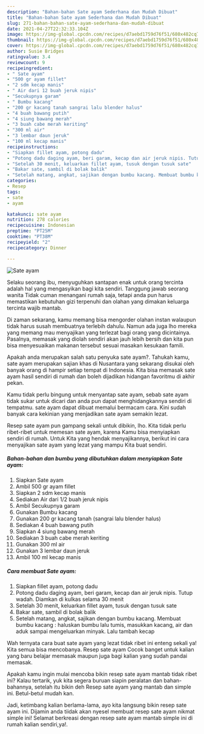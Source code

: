 ```yaml
---
description: "Bahan-bahan Sate ayam Sederhana dan Mudah Dibuat"
title: "Bahan-bahan Sate ayam Sederhana dan Mudah Dibuat"
slug: 271-bahan-bahan-sate-ayam-sederhana-dan-mudah-dibuat
date: 2021-04-27T22:32:33.104Z
image: https://img-global.cpcdn.com/recipes/d7aebd1759d76f51/680x482cq70/sate-ayam-foto-resep-utama.jpg
thumbnail: https://img-global.cpcdn.com/recipes/d7aebd1759d76f51/680x482cq70/sate-ayam-foto-resep-utama.jpg
cover: https://img-global.cpcdn.com/recipes/d7aebd1759d76f51/680x482cq70/sate-ayam-foto-resep-utama.jpg
author: Susie Bridges
ratingvalue: 3.4
reviewcount: 9
recipeingredient:
- " Sate ayam"
- "500 gr ayam fillet"
- "2 sdm kecap manis"
- " Air dari 12 buah jeruk nipis"
- "Secukupnya garam"
- " Bumbu kacang"
- "200 gr kacang tanah sangrai lalu blender halus"
- "4 buah bawang putih"
- "4 siung bawang merah"
- "3 buah cabe merah keriting"
- "300 ml air"
- "3 lembar daun jeruk"
- "100 ml kecap manis"
recipeinstructions:
- "Siapkan fillet ayam, potong dadu"
- "Potong dadu daging ayam, beri garam, kecap dan air jeruk nipis. Tutup wadah. Diamkan di kulkas selama 30 menit"
- "Setelah 30 menit, keluarkan fillet ayam, tusuk dengan tusuk sate"
- "Bakar sate, sambil di bolak balik"
- "Setelah matang, angkat, sajikan dengan bumbu kacang. Membuat bumbu kacang : haluskan bumbu lalu tumis, masukkan kacang, air dan aduk sampai mengeluarkan minyak. Lalu tambah kecap"
categories:
- Resep
tags:
- sate
- ayam

katakunci: sate ayam 
nutrition: 278 calories
recipecuisine: Indonesian
preptime: "PT25M"
cooktime: "PT38M"
recipeyield: "2"
recipecategory: Dinner

---
```



![Sate ayam](https://img-global.cpcdn.com/recipes/d7aebd1759d76f51/680x482cq70/sate-ayam-foto-resep-utama.jpg)

Selaku seorang ibu, menyuguhkan santapan enak untuk orang tercinta adalah hal yang mengasyikan bagi kita sendiri. Tanggung jawab seorang  wanita Tidak cuman menangani rumah saja, tetapi anda pun harus memastikan kebutuhan gizi terpenuhi dan olahan yang dimakan keluarga tercinta wajib mantab.

Di zaman  sekarang, kamu memang bisa mengorder olahan instan walaupun tidak harus susah membuatnya terlebih dahulu. Namun ada juga lho mereka yang memang mau menyajikan yang terlezat bagi orang yang dicintainya. Pasalnya, memasak yang diolah sendiri akan jauh lebih bersih dan kita pun bisa menyesuaikan makanan tersebut sesuai masakan kesukaan famili. 



Apakah anda merupakan salah satu penyuka sate ayam?. Tahukah kamu, sate ayam merupakan sajian khas di Nusantara yang sekarang disukai oleh banyak orang di hampir setiap tempat di Indonesia. Kita bisa memasak sate ayam hasil sendiri di rumah dan boleh dijadikan hidangan favoritmu di akhir pekan.

Kamu tidak perlu bingung untuk menyantap sate ayam, sebab sate ayam tidak sukar untuk dicari dan anda pun dapat menghidangkannya sendiri di tempatmu. sate ayam dapat dibuat memalui bermacam cara. Kini sudah banyak cara kekinian yang menjadikan sate ayam semakin lezat.

Resep sate ayam pun gampang sekali untuk dibikin, lho. Kita tidak perlu ribet-ribet untuk memesan sate ayam, karena Kamu bisa menyiapkan sendiri di rumah. Untuk Kita yang hendak menyajikannya, berikut ini cara menyajikan sate ayam yang lezat yang mampu Kita buat sendiri.

<!--inarticleads1-->

##### Bahan-bahan dan bumbu yang dibutuhkan dalam menyiapkan Sate ayam:

1. Siapkan  Sate ayam
1. Ambil 500 gr ayam fillet
1. Siapkan 2 sdm kecap manis
1. Sediakan  Air dari 1/2 buah jeruk nipis
1. Ambil Secukupnya garam
1. Gunakan  Bumbu kacang
1. Gunakan 200 gr kacang tanah (sangrai lalu blender halus)
1. Sediakan 4 buah bawang putih
1. Siapkan 4 siung bawang merah
1. Sediakan 3 buah cabe merah keriting
1. Gunakan 300 ml air
1. Gunakan 3 lembar daun jeruk
1. Ambil 100 ml kecap manis




<!--inarticleads2-->

##### Cara membuat Sate ayam:

1. Siapkan fillet ayam, potong dadu
1. Potong dadu daging ayam, beri garam, kecap dan air jeruk nipis. Tutup wadah. Diamkan di kulkas selama 30 menit
1. Setelah 30 menit, keluarkan fillet ayam, tusuk dengan tusuk sate
1. Bakar sate, sambil di bolak balik
1. Setelah matang, angkat, sajikan dengan bumbu kacang. Membuat bumbu kacang : haluskan bumbu lalu tumis, masukkan kacang, air dan aduk sampai mengeluarkan minyak. Lalu tambah kecap




Wah ternyata cara buat sate ayam yang lezat tidak ribet ini enteng sekali ya! Kita semua bisa mencobanya. Resep sate ayam Cocok banget untuk kalian yang baru belajar memasak maupun juga bagi kalian yang sudah pandai memasak.

Apakah kamu ingin mulai mencoba bikin resep sate ayam mantab tidak ribet ini? Kalau tertarik, yuk kita segera buruan siapin peralatan dan bahan-bahannya, setelah itu bikin deh Resep sate ayam yang mantab dan simple ini. Betul-betul mudah kan. 

Jadi, ketimbang kalian berlama-lama, ayo kita langsung bikin resep sate ayam ini. Dijamin anda tiidak akan nyesel membuat resep sate ayam nikmat simple ini! Selamat berkreasi dengan resep sate ayam mantab simple ini di rumah kalian sendiri,ya!.

